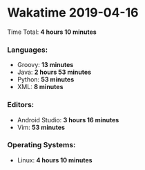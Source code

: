 # Wakatime 2019-04-16

Time Total: **4 hours 10 minutes**

### Languages:
- Groovy: **13 minutes** 
- Java: **2 hours 53 minutes** 
- Python: **53 minutes** 
- XML: **8 minutes** 

### Editors:
- Android Studio: **3 hours 16 minutes** 
- Vim: **53 minutes** 

### Operating Systems:
- Linux: **4 hours 10 minutes** 

